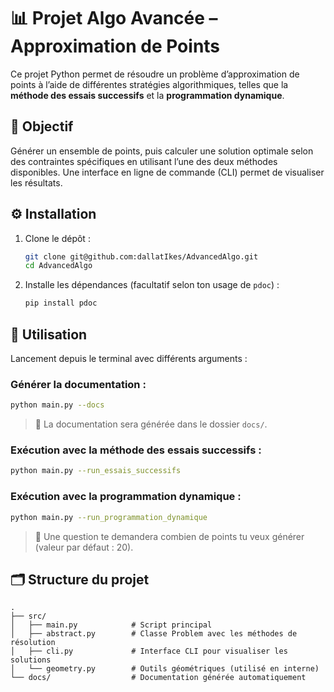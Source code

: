# 📊 Projet Algo Avancée – Approximation de Points

Ce projet Python permet de résoudre un problème d’approximation de points à l’aide de différentes stratégies algorithmiques, telles que la **méthode des essais successifs** et la **programmation dynamique**.

## 🧠 Objectif

Générer un ensemble de points, puis calculer une solution optimale selon des contraintes spécifiques en utilisant l’une des deux méthodes disponibles. Une interface en ligne de commande (CLI) permet de visualiser les résultats.

## ⚙️ Installation

1. Clone le dépôt :
   ```bash
   git clone git@github.com:dallatIkes/AdvancedAlgo.git
   cd AdvancedAlgo
   ```

2. Installe les dépendances (facultatif selon ton usage de `pdoc`) :
   ```bash
   pip install pdoc
   ```

## 🚀 Utilisation

Lancement depuis le terminal avec différents arguments :

### Générer la documentation :
   ```bash
   python main.py --docs
   ```

> 📁 La documentation sera générée dans le dossier `docs/`.

### Exécution avec la méthode des essais successifs :
   ```bash
   python main.py --run_essais_successifs
   ```

### Exécution avec la programmation dynamique :
   ```bash
   python main.py --run_programmation_dynamique
   ```

> 🧩 Une question te demandera combien de points tu veux générer (valeur par défaut : 20).

## 🗂 Structure du projet

```
.
├── src/
│   ├── main.py            # Script principal
│   ├── abstract.py        # Classe Problem avec les méthodes de résolution
│   ├── cli.py             # Interface CLI pour visualiser les solutions
│   └── geometry.py        # Outils géométriques (utilisé en interne)
└── docs/                  # Documentation générée automatiquement
```
